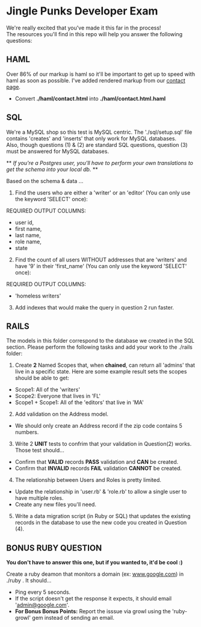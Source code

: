 # Jingle Punks Developer Exam

We're really excited that you've made it this far in the process!  
The resources you'll find in this repo will help you answer the following questions:

## HAML
Over 86% of our markup is haml so it'll be important to get up to speed with haml as soon as possible.  I've added rendered markup from our [contact page](http://www.jinglepunks.com/contact).

*  Convert **./haml/contact.html** into **./haml/contact.html.haml**

## SQL
We're a MySQL shop so this test is MySQL centric.  The './sql/setup.sql' file contains 'creates' and 'inserts' that only work for MySQL databases.  
Also, though questions (1) & (2) are standard SQL questions, question (3) must be answered for MySQL databases.

** _If you're a Postgres user, you'll have to perform your own translations to get the schema into your local db._ **

Based on the schema & data ...

1) Find the users who are either a 'writer' or an 'editor' (You can only use the keyword 'SELECT' once):

REQUIRED OUTPUT COLUMNS:

*  user id,
*  first name,
*  last name,
*  role name,
*  state

2) Find the count of all users WITHOUT addresses that are 'writers' and have '9' in their 'first_name' (You can only use the keyword 'SELECT' once):

REQUIRED OUTPUT COLUMNS:

*  'homeless writers'

3) Add indexes that would make the query in question 2 run faster.


## RAILS
The models in this folder correspond to the database we created in the SQL section.  Please perform the following tasks and add your work to the ./rails folder:

1) Create **2** Named Scopes that, when **chained**, can return all 'admins' that live in a specific state.
Here are some example result sets the scopes should be able to get:

*  Scope1: All of the 'writers'
*  Scope2: Everyone that lives in 'FL'
*  Scope1 + Scope1: All of the 'editors' that live in 'MA'

2) Add validation on the Address model.  

*  We should only create an Address record if the zip code contains 5 numbers.

3) Write 2 **UNIT** tests to confrim that your validation in Question(2) works.  Those test should...

*  Confirm that **VALID** records **PASS** validation and **CAN** be created.
*  Confirm that **INVALID** records **FAIL** validation **CANNOT** be created.

4) The relationship between Users and Roles is pretty limited.  

*  Update the relationship in 'user.rb' & 'role.rb' to allow a single user to have multiple roles.  
*  Create any new files you'll need.

5) Write a data migration script (in Ruby or SQL) that updates the existing records in the database to use the new code you created in Question (4).


## BONUS RUBY QUESTION

**You don't have to answer this one, but if you wanted to, it'd be cool :)**

Create a ruby deamon that monitors a domain (ex: www.google.com) in ./ruby .  It should... 

*  Ping every 5 seconds.  
*  If the script doesn't get the response it expects, it should email 'admin@google.com'.  
*  **For Bonus Bonus Points:**  Report the isssue via growl using the 'ruby-growl' gem instead of sending an email.
